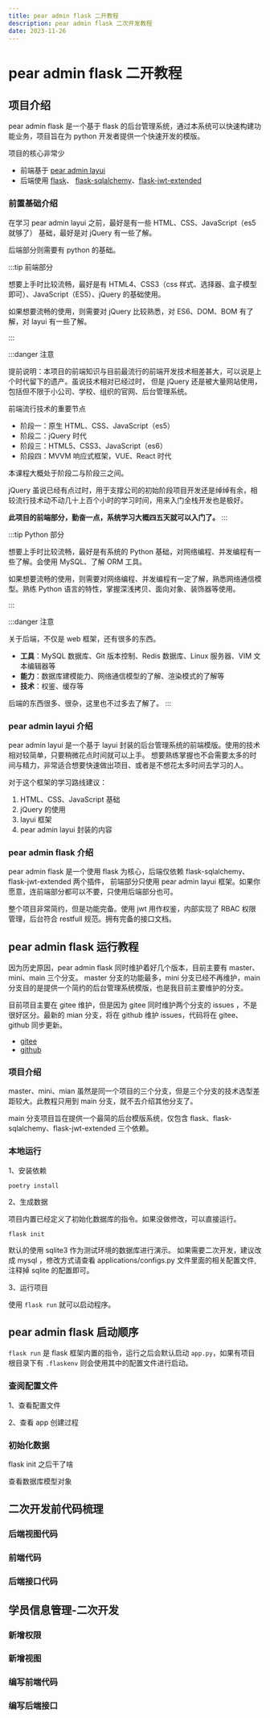 ```yaml
---
title: pear admin flask 二开教程
description: pear admin flask 二次开发教程
date: 2023-11-26
---
```


# pear admin flask 二开教程

## 项目介绍

pear admin flask 是一个基于 flask 的后台管理系统，通过本系统可以快速构建功能业务，项目旨在为 python 开发者提供一个快速开发的模版。

项目的核心非常少

+ 前端基于 [pear admin layui](https://gitee.com/pear-admin/Pear-Admin-Layui)
+ 后端使用 [flask](https://flask.palletsprojects.com/en/3.0.x/)、
  [flask-sqlalchemy](https://flask-sqlalchemy.palletsprojects.com/en/3.1.x/)、[flask-jwt-extended](https://flask-jwt-extended.readthedocs.io/en/stable/)

### 前置基础介绍

在学习 pear admin layui 之前，最好是有一些 HTML、CSS、JavaScript（es5 就够了） 基础，最好是对 jQuery 有一些了解。

后端部分则需要有 python 的基础。

:::tip 前端部分

想要上手时比较流畅，最好是有 HTML4、CSS3（css 样式、选择器、盒子模型即可）、JavaScript（ES5）、jQuery 的基础使用。

如果想要流畅的使用，则需要对 jQuery 比较熟悉，对 ES6、DOM、BOM 有了解，对 layui 有一些了解。

:::

:::danger 注意

提前说明：本项目的前端知识与目前最流行的前端开发技术相差甚大，可以说是上个时代留下的遗产。虽说技术相对已经过时， 但是 jQuery
还是被大量网站使用，包括但不限于小公司、学校、组织的官网、后台管理系统。

前端流行技术的重要节点

+ 阶段一：原生 HTML、CSS、JavaScript（es5）
+ 阶段二：jQuery 时代
+ 阶段三：HTML5、CSS3、JavaScript（es6）
+ 阶段四：MVVM 响应式框架，VUE、React 时代

本课程大概处于阶段二与阶段三之间。

jQuery 虽说已经有点过时，用于支撑公司的初始阶段项目开发还是绰绰有余，相较流行技术动不动几十上百个小时的学习时间，用来入门全栈开发也是极好。

**此项目的前端部分，勤奋一点，系统学习大概四五天就可以入门了。**
:::

:::tip Python 部分

想要上手时比较流畅，最好是有系统的 Python 基础，对网络编程、并发编程有一些了解。会使用 MySQL、了解 ORM 工具。

如果想要流畅的使用，则需要对网络编程、并发编程有一定了解，熟悉网络通信模型。熟练 Python 语言的特性，掌握深浅拷贝、面向对象、装饰器等使用。

:::

:::danger 注意

关于后端，不仅是 web 框架，还有很多的东西。

+ **工具**：MySQL 数据库、Git 版本控制、Redis 数据库、Linux 服务器、VIM 文本编辑器等
+ **能力**：数据库建模能力、网络通信模型的了解、渲染模式的了解等
+ **技术**：权鉴、缓存等

后端的东西很多、很杂，这里也不过多去了解了。
:::

### pear admin layui 介绍

pear admin layui 是一个基于 layui
封装的后台管理系统的前端模版。使用的技术相对较简单，只要稍微花点时间就可以上手。
想要熟练掌握也不会需要太多的时间与精力，非常适合想要快速做出项目、或者是不想花太多时间去学习的人。

对于这个框架的学习路线建议：

1. HTML、CSS、JavaScript 基础
2. jQuery 的使用
3. layui 框架
4. pear admin layui 封装的内容

### pear admin flask 介绍

pear admin flask 是一个使用 flask 为核心，后端仅依赖 flask-sqlalchemy、flask-jwt-extended 两个插件，
前端部分只使用 pear admin layui 框架。如果你愿意，连前端部分都可以不要，只使用后端部分也可。

整个项目非常简约，但是功能完备。使用 jwt 用作权鉴，内部实现了 RBAC 权限管理，后台符合 restfull 规范。拥有完备的接口文档。

## pear admin flask 运行教程

因为历史原因，pear admin flask 同时维护着好几个版本，目前主要有 master、mini、main 三个分支。
master 分支的功能最多，mini 分支已经不再维护，main 分支目的是提供一个简约的后台管理系统模版，也是我目前主要维护的分支。

目前项目主要在 gitee 维护，但是因为 gitee 同时维护两个分支的 issues ，不是很好区分。最新的 mian 分支，将在 github 维护
issues，代码将在 gitee、github 同步更新。

+ [gitee](https://gitee.com/pear-admin/pear-admin-flask)
+ [github](https://github.com/zhengxinonly/pear-admin-flask)

### 项目介绍

master、mini、mian 虽然是同一个项目的三个分支，但是三个分支的技术选型差距较大。此教程只用到 main 分支，就不去介绍其他分支了。

main 分支项目旨在提供一个最简的后台模版系统，仅包含 flask、flask-sqlalchemy、flask-jwt-extended 三个依赖。

### 本地运行

1、安装依赖

```shell
poetry install
```

2、生成数据

项目内置已经定义了初始化数据库的指令。如果没做修改，可以直接运行。

```shell
flask init
```

默认的使用 sqlite3 作为测试环境的数据库进行演示。
如果需要二次开发，建议改成 mysql ，修改方式请查看 applications/configs.py 文件里面的相关配置文件, 注释掉 sqlite 的配置即可。

3、运行项目

使用 `flask run` 就可以启动程序。

## pear admin flask 启动顺序

`flask run` 是 flask 框架内置的指令，运行之后会默认启动 `app.py`，如果有项目根目录下有 `.flaskenv` 则会使用其中的配置文件进行启动。

### 查阅配置文件

1、查看配置文件

2、查看 app 创建过程

### 初始化数据

flask init 之后干了啥

查看数据库模型对象

## 二次开发前代码梳理

### 后端视图代码

### 前端代码

### 后端接口代码

## 学员信息管理-二次开发

### 新增权限

### 新增视图

### 编写前端代码

### 编写后端接口

